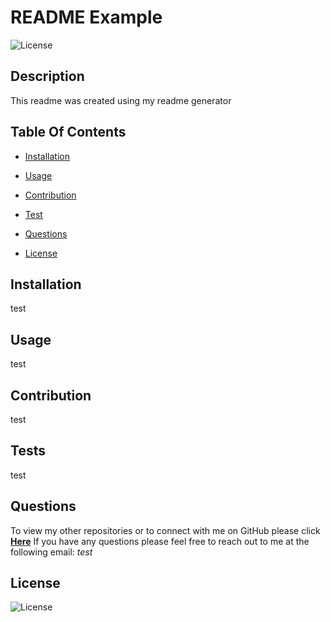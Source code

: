 
# README Example
![License](https://img.shields.io/badge/License%3A-MIT-darkgreen.svg)

## Description
This readme was created using my readme generator

## Table Of Contents
- [Installation](#Installation)
- [Usage](#Usage)
- [Contribution](#Contribution)
- [Test](#Test)

- [Questions](#Questions)
- [License](#License)

## Installation
test

## Usage
test

## Contribution
test

## Tests
test

## Questions
To view my other repositories or to connect with me on GitHub please click **[Here](https://github.com/test/)**
If you have any questions please feel free to reach out to me at the following email: *test*

## License
![License](https://img.shields.io/badge/License%3A-MIT-darkgreen.svg)
